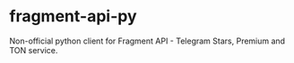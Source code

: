 # fragment-api-py
Non-official python client for Fragment API - Telegram Stars, Premium and TON service.
